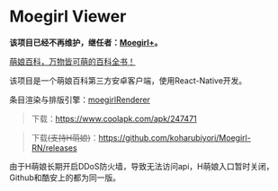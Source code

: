 # Moegirl Viewer

**该项目已经不再维护，继任者：[Moegirl+](https://github.com/koharubiyori/Moegirl-plus)。**

[萌娘百科，万物皆可萌的百科全书！](https://zh.moegirl.org/Mainpage)

该项目是一个萌娘百科第三方安卓客户端，使用React-Native开发。

条目渲染与排版引擎：[moegirlRenderer](https://github.com/koharubiyori/moegirlRenderer)

> 下载：https://www.coolapk.com/apk/247471

> 下载<del>(支持H萌娘)</del>：https://github.com/koharubiyori/Moegirl-RN/releases

由于H萌娘长期开启DDoS防火墙，导致无法访问api，H萌娘入口暂时关闭，Github和酷安上的都为同一版。


